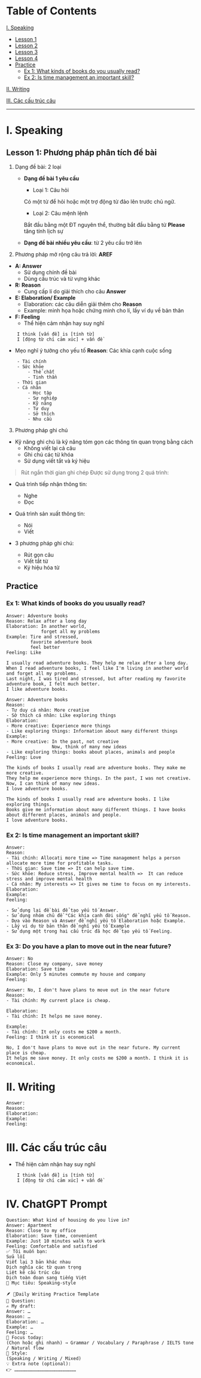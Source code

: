 # Table of Contents

[I. Speaking](#speaking)
- [Lesson 1](#s_lesson1)
- [Lesson 2](#s_lesson2)
- [Lesson 3](#s_lesson3)
- [Lesson 4](#s_lesson4)
- [Practice](#s_practice)
    - [Ex 1: What kinds of books do you usually read?](#s_ex1)
    - [Ex 2: Is time management an important skill?](#s_ex2)

[II. Writing](#writing)

[III. Các cấu trúc câu](#structure)

---

<a id = "speaking"></a>
# I. Speaking

## Lesson 1: Phương pháp phân tích đề bài

1. Dạng đề bài: 2 loại
    - **Dạng đề bài 1 yêu cầu**
        - Loại 1: Câu hỏi
        
        Có một từ để hỏi hoặc một trợ động từ đảo lên trước chủ ngữ.

        - Loại 2: Câu mệnh lệnh

        Bắt đầu bằng một ĐT nguyên thể, thường bắt đầu bằng từ **Please** tăng tính lịch sự
    
    - **Dạng đề bài nhiều yêu cầu**: từ 2 yêu cầu trở lên

2. Phương pháp mở rộng câu trả lời: **AREF**
- **A: Answer**
    - Sử dụng chính đề bài
    - Dùng cấu trúc và từ vựng khác
- **R: Reason**
    - Cung cấp lí do giải thích cho câu **Answer**
- **E: Elaboration/ Example**
    - Elaboration: các câu diễn giải thêm cho **Reason**
    - Example: minh họa hoặc chứng minh cho lí, lấy ví dụ về bản thân
- **F: Feeling**
    - Thể hiện cảm nhận hay suy nghĩ
```
    I think [vấn đề] is [tính từ]
    I [động từ chỉ cảm xúc] + vấn đề
```
- Mẹo nghĩ ý tưởng cho yếu tố **Reason**: Các khía cạnh cuộc sống
```
    - Tài chính
    - Sức khỏe
        - Thể chất
        - Tinh thần
    - Thời gian
    - Cá nhân
        - Học tập
        - Sự nghiệp
        - Kỹ năng
        - Tư duy
        - Sở thích
        - Nhu cầu
```

3. Phương pháp ghi chú

- Kỹ năng ghi chú là kỹ năng tóm gọn các thông tin quan trọng bằng cách
    - Không viết lại cả câu
    - Ghi chú các từ khóa
    - Sử dụng viết tắt và ký hiệu
> Rút ngắn thời gian ghi chép
> Được sử dụng trong 2 quá trình:
- Quá trình tiếp nhận thông tin:
    - Nghe
    - Đọc
- Quá trình sản xuất thông tin:
    - Nói
    - Viết

- 3 phương pháp ghi chú:
    - Rút gọn câu
    - Viết tắt từ
    - Ký hiệu hóa từ


## Practice

<a id = "s_ex1"></a>
### Ex 1: What kinds of books do you usually read?

```
Answer: Adventure books
Reason: Relax after a long day
Elaboration: In another world, 
             forget all my problems
Example: Tire and stressed,
         favorite adventure book
         feel better
Feeling: Like

I usually read adventure books. They help me relax after a long day.
When I read adventure books, I feel like I'm living in another world and forget all my problems.
Last night, I was tired and stressed, but after reading my favorite adventure book, I felt much better.
I like adventure books.
```

```
Answer: Adventure books
Reason:
- Tư duy cá nhân: More creative
- Sở thích cá nhân: Like exploring things
Elaboration: 
- More creative: Experience more things
- Like exploring things: Information about many different things
Example:
- More creative: In the past, not creative
                 Now, think of many new ideas
- Like exploring things: books about places, animals and people
Feeling: Love

The kinds of books I usually read are adventure books. They make me more creative.
They help me experience more things. In the past, I was not creative. Now, I can think of many new ideas.
I love adventure books.

The kinds of books I usually read are adventure books. I like exploring things.
Books give me information about many different things. I have books about different places, animals and people.
I love adventure books.

```

<a id = "s_ex2"></a>
### Ex 2: Is time management an important skill?

```
Answer: 
Reason:
- Tài chính: Allocati more time => Time management helps a person allocate more time for profitable tasks.
- Thời gian: Save time => It can help save time.
- Sức khỏe: Reduce stress, Improve mental health =>  It can reduce stress and improve mental health
- Cá nhân: My interests => It gives me time to focus on my interests.
Elaboration:
Example:
Feeling:
```

```
- Sử dụng lại đề bài để tạo yếu tố Answer.
- Sử dụng nhóm chủ đề "Các khía cạnh đời sống" để nghĩ yếu tố Reason.
- Dựa vào Reason và Answer để nghĩ yếu tố Elaboration hoặc Example.
- Lấy ví dụ từ bản thân để nghĩ yếu tố Example
- Sử dụng một trong hai cấu trúc đã học để tạo yếu tố Feeling.
```

<a id = "s_ex3"></a>
### Ex 3: Do you have a plan to move out in the near future?

```
Answer: No
Reason: Close my company, save money
Elaboration: Save time
Example: Only 5 minutes commute my house and company
Feeling: 
```

```
Answer: No, I don't have plans to move out in the near future
Reason: 
- Tài chính: My current place is cheap.

Elaboration: 
- Tài chính: It helps me save money.

Example:
- Tài chính: It only costs me $200 a month.
Feeling: I think it is economical

No, I don't have plans to move out in the near future. My current place is cheap.
It helps me save money. It only costs me $200 a month. I think it is economical.
```

<a id = "speaking"></a>
# II. Writing

```
Answer:
Reason:
Elaboration:
Example:
Feeling:
```

<a id = "structure"></a>
# III. Các cấu trúc câu

- Thể hiện cảm nhận hay suy nghĩ
```
    I think [vấn đề] is [tính từ]
    I [động từ chỉ cảm xúc] + vấn đề
```

# IV. ChatGPT Prompt

```
Question: What kind of housing do you live in?
Answer: Apartment
Reason: Close to my office
Elaboration: Save time, convenient
Example: Just 10 minutes walk to work
Feeling: Comfortable and satisfied
✅ Tôi muốn bạn:
Sửa lỗi
Viết lại 3 bản khác nhau
Dịch nghĩa các từ quan trọng
Liệt kê cấu trúc câu
Dịch toàn đoạn sang tiếng Việt
🎯 Mục tiêu: Speaking-style
```

```
🪶 📍Daily Writing Practice Template
🧩 Question:
✍️ My draft:
Answer: …
Reason: …
Elaboration: …
Example: …
Feeling: …
🎯 Focus today:
(Chọn hoặc ghi nhanh) → Grammar / Vocabulary / Paraphrase / IELTS tone / Natural flow
💬 Style:
(Speaking / Writing / Mixed)
💡 Extra note (optional):
👉 ……………………………………………………………
```